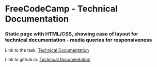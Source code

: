 # FreeCodeCamp - Technical Documentation

### Static page with HTML/CSS, showing case of layout for technical documentation - media queries for responsiveness 

Link to the task: [Technical Documentation](https://www.freecodecamp.org/learn/responsive-web-design/responsive-web-design-projects/build-a-technical-documentation-page)

Link to github.io: [Technical Documentation](https://mikhailspirin.github.io/fcc-technical-documentation/)
